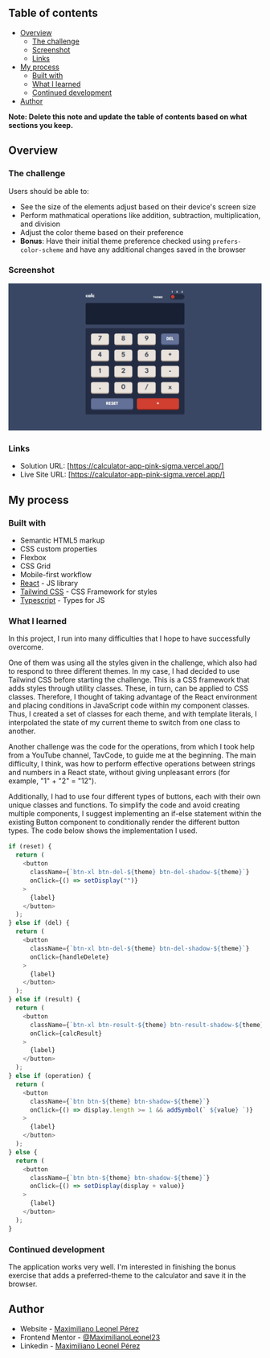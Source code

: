 ## Table of contents

- [Overview](#overview)
  - [The challenge](#the-challenge)
  - [Screenshot](#screenshot)
  - [Links](#links)
- [My process](#my-process)
  - [Built with](#built-with)
  - [What I learned](#what-i-learned)
  - [Continued development](#continued-development)
- [Author](#author)

**Note: Delete this note and update the table of contents based on what sections you keep.**

## Overview

### The challenge

Users should be able to:

- See the size of the elements adjust based on their device's screen size
- Perform mathmatical operations like addition, subtraction, multiplication, and division
- Adjust the color theme based on their preference
- **Bonus**: Have their initial theme preference checked using `prefers-color-scheme` and have any additional changes saved in the browser

### Screenshot

![](./images/screenshot.png)

### Links

- Solution URL: [https://calculator-app-pink-sigma.vercel.app/]
- Live Site URL: [https://calculator-app-pink-sigma.vercel.app/]

## My process

### Built with

- Semantic HTML5 markup
- CSS custom properties
- Flexbox
- CSS Grid
- Mobile-first workflow
- [React](https://reactjs.org/) - JS library
- [Tailwind CSS](https://tailwindcss.com/) - CSS Framework for styles
- [Typescript](https://www.typescriptlang.org/) - Types for JS

### What I learned

In this project, I run into many difficulties that I hope to have successfully overcome.

One of them was using all the styles given in the challenge, which also had to respond to three different themes. In my case, I had decided to use Tailwind CSS before starting the challenge. This is a CSS framework that adds styles through utility classes. These, in turn, can be applied to CSS classes. Therefore, I thought of taking advantage of the React environment and placing conditions in JavaScript code within my component classes. Thus, I created a set of classes for each theme, and with template literals, I interpolated the state of my current theme to switch from one class to another.

Another challenge was the code for the operations, from which I took help from a YouTube channel, TavCode, to guide me at the beginning. The main difficulty, I think, was how to perform effective operations between strings and numbers in a React state, without giving unpleasant errors (for example, "1" + "2" = "12").

Additionally, I had to use four different types of buttons, each with their own unique classes and functions. To simplify the code and avoid creating multiple components, I suggest implementing an if-else statement within the existing Button component to conditionally render the different button types. The code below shows the implementation I used.

```js
if (reset) {
  return (
    <button
      className={`btn-xl btn-del-${theme} btn-del-shadow-${theme}`}
      onClick={() => setDisplay("")}
    >
      {label}
    </button>
  );
} else if (del) {
  return (
    <button
      className={`btn-xl btn-del-${theme} btn-del-shadow-${theme}`}
      onClick={handleDelete}
    >
      {label}
    </button>
  );
} else if (result) {
  return (
    <button
      className={`btn-xl btn-result-${theme} btn-result-shadow-${theme}`}
      onClick={calcResult}
    >
      {label}
    </button>
  );
} else if (operation) {
  return (
    <button
      className={`btn btn-${theme} btn-shadow-${theme}`}
      onClick={() => display.length >= 1 && addSymbol(` ${value} `)}
    >
      {label}
    </button>
  );
} else {
  return (
    <button
      className={`btn btn-${theme} btn-shadow-${theme}`}
      onClick={() => setDisplay(display + value)}
    >
      {label}
    </button>
  );
}
```

### Continued development

The application works very well. I'm interested in finishing the bonus exercise that adds a preferred-theme to the calculator and save it in the browser.

## Author

- Website - [Maximiliano Leonel Pérez](https://maxoleo-dev.vercel.app/)
- Frontend Mentor - [@MaximilianoLeonel23](https://www.frontendmentor.io/profile/MaximilianoLeonel23)
- Linkedin - [Maximiliano Leonel Pérez](https://www.linkedin.com/in/maximiliano-leonel-p%C3%A9rez-8846b826a/)
